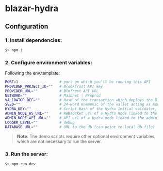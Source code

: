 # blazar-hydra

## Configuration
### 1. Install dependencies:
```bash
$> npm i
```

### 2. Configure environment variables:
Following the env.template:
```bash
PORT=1                   # port on which you'll be running this API
PROVIDER_PROJECT_ID=""   # Blockfrost API key
PROVIDER_URL=""          # Blofrost API URL
NETWORK=""               # Mainnet | Preprod
VALIDATOR_REF=""         # Hash of the transaction which deploys the Blazar validator
SEED=""                  # 24-word mnemonic of the wallet acting as Admin, which will sign transactions involved in the head's management
HYDRA_KEY=""             # Script Hash of the Hydra Initial validator, also parameter of our validator
ADMIN_NODE_WS_URL=""     # Websocket url of a Hydra node linked to the admin
ADMIN_NODE_API_URL=""    # API url of a Hydra node linked to the admin
LOGGER_LEVEL=""          # debug
DATABASE_URL=""          # URL to the db (can point to local db file)
```

>**Note:** The demo scripts require other optional environment variables, which are not necessary to run the server.

### 3. Run the server:
```bash
$> npm run dev
```

